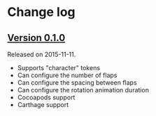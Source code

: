 # Change log

## [Version 0.1.0](https://github.com/yannickl/Splitflap/releases/tag/0.1.0)
Released on 2015-11-11.

- Supports "character" tokens
- Can configure the number of flaps
- Can configure the spacing between flaps
- Can configure the rotation animation duration
- Cocoapods support
- Carthage support
